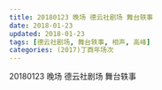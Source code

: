 ```yaml
---
title: 20180123 晚场 德云社剧场 舞台轶事
date: 2018-01-23
updated: 2018-01-23
tags: [德云社剧场, 舞台轶事, 相声, 高峰] 
categories: (2017)丁酉年场次 
---
```

20180123 晚场 德云社剧场 舞台轶事
